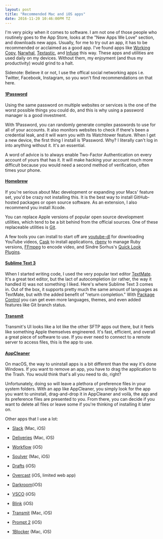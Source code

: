 ```yaml
---
layout: post
title: "Recommended Mac and iOS apps"
date: 2016-11-20 10:46:00PM TZ
---
```


I'm very picky when it comes to software. I am not one of those people who routinely goes to the App Store, looks at the "New Apps We Love" section, and downloads new apps. Usually, for me to try out an app, it has to be recommended or acclaimed as a good app. I've found apps like [Working Copy](https://workingcopyapp.com), [Narwhal](http://getnarwhal.com), [Textastic](https://textasticapp.com), and [Infuse](https://firecore.com/infuse) this way. These apps and utilities are used daily on my devices. Without them, my enjoyment (and thus my productivity) would grind to a halt. 

Sidenote: Believe it or not, I use the offical social networking apps i.e. Twitter, Facebook, Instagram, so you won't find recommendations on that here.

#### [1Password](https://1password.com)   
Using the same password on multiple websites or services is the one of the worst possible things you could do, and this is why using a password manager is a good investment.  

With 1Password, you can randomly generate complex passwords to use for all of your accounts. It also monitors websites to check if there's been a credential leak, and it will warn you with its Watchtower feature. When I get a new device, the first thing I install is 1Password. Why? I literally can't log in into anything without it. It's an essential.  

A word of advice is to always enable Two-Factor Authentication on every account of yours that has it. It will make hacking your account much more difficult because you would need a second method of verification, often times your phone.

#### [Homebrew](http://brew.sh/)   
If you're serious about Mac development or expanding your Macs' feature set, you'd be crazy not installing this. It is the best way to install GitHub-hosted packages or open source software. As an extension, I also recommend you install Xcode.  

You can replace Apple versions of popular open source development utilities, which tend to be a bit behind from the official sources. One of these replaceable utilities is [Git](https://git-scm.com).

A few tools you can install to start off are [youtube-dl](https://rg3.github.io/youtube-dl/) for downloading YouTube videos, [Cask](https://caskroom.github.io) to install applications, [rbenv](https://github.com/rbenv/rbenv) to manage Ruby versions, [FFmpeg](https://ffmpeg.org) to encode video, and Sindre Sorhus's [Quick Look Plugins](https://github.com/sindresorhus/quick-look-plugins).  

#### [Sublime Text 3](https://sublimetext.com)   
When I started writing code, I used the very popular text editor [TextMate](https://macromates.com). It's a great text editor, but the lact of autocompletion (or rather, the way it handled it) was not something I liked. Here's where Sublime Text 3 comes in. Out of the box, it supports pretty much the same amount of languages as TextMate, but with the added benefit of "return completion." With [Package Control](https://packagecontrol.io) you can get even more languages, themes, and even added features like Git branch status.  

#### [Transmit](https://panic.com/transmit)   
Transmit's UI looks like a lot like the other SFTP apps out there, but it feels like something Apple themselves engineered. It's fast, efficient, and overall a great piece of software to use. If you ever need to connect to a remote server to access files, this is the app to use.

#### [AppCleaner](https://freemacsoft.net/appcleaner/)   
On macOS, the way to uninstall apps is a bit different than the way it's done Windows. If you want to remove an app, you have to drag the application to the Trash. You would think that's all you need to do, right?  

Unfortunately, doing so will leave a plethora of preference files in your system folders. With an app like AppCleaner, you simply look for the app you want to uninstall, drag-and-drop it in AppCleaner and voilà, the app and its preference files are presented to you. From there, you can decide if you want to delete all files or leave some if you're thinking of installing it later on.


Other apps that I use a lot:  

* [Slack](https://slack.com) (Mac, iOS)  

* [Deliveries](https://junecloud.com/software/) (Mac, iOS)  

* [Workflow](https://geo.itunes.apple.com/us/app/workflow-powerful-automation/id915249334?mt=8&uo=4&at=1010lbam) (iOS)  

* [Soulver](https://geo.itunes.apple.com/us/app/soulver-notepad-calculator/id348142037?mt=8&uo=4&at=1010lbam) (Mac, iOS)  

* [Drafts](https://geo.itunes.apple.com/us/app/drafts-quickly-capture-notes/id905337691?mt=8&uo=4&at=1010lbam) (iOS)   

* [Overcast](https://geo.itunes.apple.com/us/app/overcast-podcast-player/id888422857?mt=8&uo=4&at=1010lbam) (iOS, limited web app)  

* [Darkroom](https://geo.itunes.apple.com/us/app/darkroom-photo-editor/id953286746?mt=8&uo=4&at=1010lbam)(iOS)  

* [VSCO](https://geo.itunes.apple.com/us/app/vsco/id588013838?mt=8&uo=4&at=1010lbam) (iOS)  

* [Blink](https://geo.itunes.apple.com/us/app/blink-better-affiliate-links/id946766863?mt=8&uo=4&at=1010lbam) (iOS)  

* [Transmit](https://panic.com/transmit) (Mac, iOS)  

* [Prompt 2](https://geo.itunes.apple.com/us/app/prompt-2/id917437289?mt=8&uo=4&at=1010lbam) (iOS)  

* [1Blocker](https://geo.itunes.apple.com/us/app/1blocker-block-ads-tracking/id1025729002?mt=8&uo=4&at=1010lbam) (Mac, iOS)  
